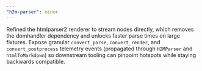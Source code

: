 ```yaml
---
"h2m-parser": minor
---
```


Refined the htmlparser2 renderer to stream nodes directly, which removes the domhandler dependency and unlocks faster parse times on large fixtures.
Expose granular `convert_parse`, `convert_render`, and `convert_postprocess` telemetry events (propagated through `H2MParser` and `htmlToMarkdown`) so downstream tooling can pinpoint hotspots while staying backwards compatible.
